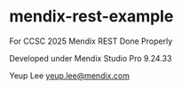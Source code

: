 # mendix-rest-example

For CCSC 2025 Mendix REST Done Properly

Developed under Mendix Studio Pro 9.24.33

Yeup Lee <yeup.lee@mendix.com>